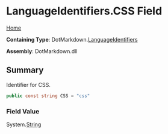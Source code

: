 <a name="_top"></a>

# LanguageIdentifiers\.CSS Field

[Home](../../../README.md#_top)

**Containing Type**: DotMarkdown\.[LanguageIdentifiers](../README.md#_top)

**Assembly**: DotMarkdown\.dll

## Summary

Identifier for CSS\.

```csharp
public const string CSS = "css"
```

### Field Value

System\.[String](https://docs.microsoft.com/en-us/dotnet/api/system.string)